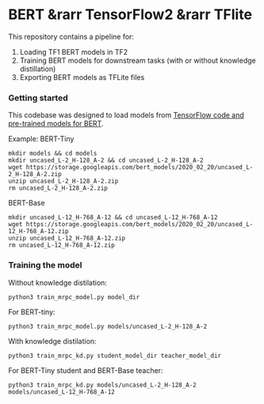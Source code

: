 # BERT &rarr TensorFlow2 &rarr TFlite

This repository contains a pipeline for:
1.  Loading TF1 BERT models in TF2
2.  Training BERT models for downstream tasks (with or without knowledge distillation)
3.  Exporting BERT models as TFLite files

### Getting started

This codebase was designed to load models from [TensorFlow code and pre-trained models for BERT](https://github.com/google-research/bert). 

Example: BERT-Tiny
```
mkdir models && cd models
mkdir uncased_L-2_H-128_A-2 && cd uncased_L-2_H-128_A-2
wget https://storage.googleapis.com/bert_models/2020_02_20/uncased_L-2_H-128_A-2.zip
unzip uncased_L-2_H-128_A-2.zip
rm uncased_L-2_H-128_A-2.zip
```
BERT-Base
```
mkdir uncased_L-12_H-768_A-12 && cd uncased_L-12_H-768_A-12
wget https://storage.googleapis.com/bert_models/2020_02_20/uncased_L-12_H-768_A-12.zip
unzip uncased_L-12_H-768_A-12.zip
rm uncased_L-12_H-768_A-12.zip
```

### Training the model

Without knowledge distilation:
```
python3 train_mrpc_model.py model_dir
```
For BERT-tiny:
```
python3 train_mrpc_model.py models/uncased_L-2_H-128_A-2
```

With knowledge distilation:
```
python3 train_mrpc_kd.py student_model_dir teacher_model_dir
```
For BERT-Tiny student and BERT-Base teacher:
```
python3 train_mrpc_kd.py models/uncased_L-2_H-128_A-2 models/uncased_L-12_H-768_A-12
```
